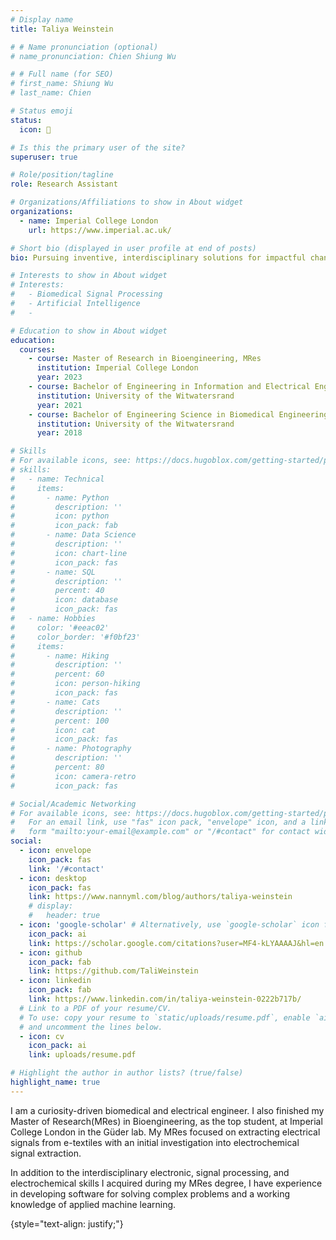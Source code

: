 ```yaml
---
# Display name
title: Taliya Weinstein

# # Name pronunciation (optional)
# name_pronunciation: Chien Shiung Wu

# # Full name (for SEO)
# first_name: Shiung Wu
# last_name: Chien

# Status emoji
status:
  icon: 🥏

# Is this the primary user of the site?
superuser: true

# Role/position/tagline
role: Research Assistant 

# Organizations/Affiliations to show in About widget
organizations:
  - name: Imperial College London
    url: https://www.imperial.ac.uk/

# Short bio (displayed in user profile at end of posts)
bio: Pursuing inventive, interdisciplinary solutions for impactful change while advancing the engineering field.

# Interests to show in About widget
# Interests:
#   - Biomedical Signal Processing
#   - Artificial Intelligence 
#   -

# Education to show in About widget
education:
  courses:
    - course: Master of Research in Bioengineering, MRes
      institution: Imperial College London
      year: 2023
    - course: Bachelor of Engineering in Information and Electrical Engineering, BSc (Eng)
      institution: University of the Witwatersrand 
      year: 2021
    - course: Bachelor of Engineering Science in Biomedical Engineering, BEngSc (BME)
      institution: University of the Witwatersrand 
      year: 2018

# Skills
# For available icons, see: https://docs.hugoblox.com/getting-started/page-builder/#icons
# skills:
#   - name: Technical
#     items:
#       - name: Python
#         description: ''
#         icon: python
#         icon_pack: fab
#       - name: Data Science
#         description: ''
#         icon: chart-line
#         icon_pack: fas
#       - name: SQL
#         description: ''
#         percent: 40
#         icon: database
#         icon_pack: fas
#   - name: Hobbies
#     color: '#eeac02'
#     color_border: '#f0bf23'
#     items:
#       - name: Hiking
#         description: ''
#         percent: 60
#         icon: person-hiking
#         icon_pack: fas
#       - name: Cats
#         description: ''
#         percent: 100
#         icon: cat
#         icon_pack: fas
#       - name: Photography
#         description: ''
#         percent: 80
#         icon: camera-retro
#         icon_pack: fas

# Social/Academic Networking
# For available icons, see: https://docs.hugoblox.com/getting-started/page-builder/#icons
#   For an email link, use "fas" icon pack, "envelope" icon, and a link in the
#   form "mailto:your-email@example.com" or "/#contact" for contact widget.
social:
  - icon: envelope
    icon_pack: fas
    link: '/#contact'
  - icon: desktop
    icon_pack: fas
    link: https://www.nannyml.com/blog/authors/taliya-weinstein
    # display:
    #   header: true
  - icon: 'google-scholar' # Alternatively, use `google-scholar` icon from `ai` icon pack
    icon_pack: ai
    link: https://scholar.google.com/citations?user=MF4-kLYAAAAJ&hl=en
  - icon: github
    icon_pack: fab
    link: https://github.com/TaliWeinstein
  - icon: linkedin
    icon_pack: fab
    link: https://www.linkedin.com/in/taliya-weinstein-0222b717b/
  # Link to a PDF of your resume/CV.
  # To use: copy your resume to `static/uploads/resume.pdf`, enable `ai` icons in `params.yaml`,
  # and uncomment the lines below.
  - icon: cv
    icon_pack: ai
    link: uploads/resume.pdf

# Highlight the author in author lists? (true/false)
highlight_name: true
---
```

I am a curiosity-driven biomedical and electrical engineer. I also finished my Master of Research(MRes) in Bioengineering, as the top student, at Imperial College London in the Güder lab. My MRes focused on extracting electrical signals from e-textiles with an initial investigation into electrochemical signal extraction.

In addition to the interdisciplinary electronic, signal processing, and electrochemical skills I acquired during my MRes degree, I have experience in developing software for solving complex problems and a working knowledge of applied machine learning. 
 
{style="text-align: justify;"}




